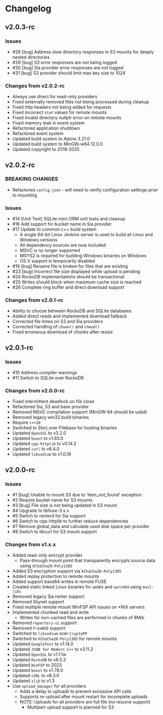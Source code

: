 # Changelog

## v2.0.3-rc

### Issues

* \#28 \[bug\] Address slow directory responses in S3 mounts for deeply nested directories
* \#29 \[bug\] S3 error responses are not being logged
* \#30 \[bug\] Sia provider error responses are not logged
* \#31 \[bug\] S3 provider should limit max key size to 1024

### Changes from v2.0.2-rc

* Always use direct for read-only providers
* Fixed externally removed files not being processed during cleanup
* Fixed http headers not being added for requests
* Fixed incorrect `stat` values for remote mounts
* Fixed invalid directory nullptr error on remote mounts
* Fixed memory leak in event system
* Refactored application shutdown
* Refactored event system
* Updated build system to Alpine 3.21.0
* Updated build system to MinGW-w64 12.0.0
* Updated copyright to 2018-2025

## v2.0.2-rc

### BREAKING CHANGES

* Refactored `config.json` - will need to verify configuration settings prior to mounting

<!-- markdownlint-disable-next-line -->
### Issues

* \#14 \[Unit Test\] SQLite mini-ORM unit tests and cleanup
* \#16 Add support for bucket name in Sia provider
* \#17 Update to common c++ build system
  * A single 64-bit Linux Jenkins server is used to build all Linux and Windows versions
  * All dependency sources are now included
  * MSVC is no longer supported
  * MSYS2 is required for building Windows binaries on Windows
  * OS X support is temporarily disabled
* \#19 \[bug\] Rename file is broken for files that are existing
* \#23 \[bug\] Incorrect file size displayed while upload is pending
* \#24 RocksDB implementations should be transactional
* \#25 Writes should block when maximum cache size is reached
* \#26 Complete ring buffer and direct download support

### Changes from v2.0.1-rc

* Ability to choose between RocksDB and SQLite databases
* Added direct reads and implemented download fallback
* Corrected file times on S3 and Sia providers
* Corrected handling of `chown()` and `chmod()`
* Fixed erroneous download of chunks after resize

## v2.0.1-rc

<!-- markdownlint-disable-next-line -->
### Issues

* \#10 Address compiler warnings
* \#11 Switch to SQLite over RocksDB

### Changes from v2.0.0-rc

* Fixed intermittent deadlock on file close
* Refactored Sia, S3 and base provider
* Removed MSVC compilation support (MinGW-64 should be used)
* Removed legacy win32 build binaries
* Require `c++20`
* Switched to Storj over Filebase for hosting binaries
* Updated `OpenSSL` to v3.2.0
* Updated `boost` to v1.83.0
* Updated `cpp-httplib` to v0.14.2
* Updated `curl` to v8.4.0
* Updated `libsodium` to v1.0.19

## v2.0.0-rc

<!-- markdownlint-disable-next-line -->
### Issues

* \#1 \[bug\] Unable to mount S3 due to 'item_not_found' exception
* \#2 Require bucket name for S3 mounts
* \#3 \[bug\] File size is not being updated in S3 mount
* \#4 Upgrade to libfuse-3.x.x
* \#5 Switch to renterd for Sia support
* \#6 Switch to cpp-httplib to further reduce dependencies
* \#7 Remove global_data and calculate used disk space per provider
* \#8 Switch to libcurl for S3 mount support

### Changes from v1.x.x

* Added read-only encrypt provider
  * Pass-through mount point that transparently encrypts source data using `XChaCha20-Poly1305`
* Added S3 encryption support via `XChaCha20-Poly1305`
* Added replay protection to remote mounts
* Added support base64 writes in remote FUSE
* Created static linked Linux binaries for `amd64` and `aarch64` using `musl-libc`
* Removed legacy Sia renter support
* Removed Skynet support
* Fixed multiple remote mount WinFSP API issues on \*NIX servers
* Implemented chunked read and write
  * Writes for non-cached files are performed in chunks of 8Mib
* Removed `repertory-ui` support
* Removed `FreeBSD` support
* Switched to `libsodium` over `CryptoPP`
* Switched to `XChaCha20-Poly1305` for remote mounts
* Updated `GoogleTest` to v1.14.0
* Updated `JSON for Modern C++` to v3.11.2
* Updated `OpenSSL` to v1.1.1w
* Updated `RocksDB` to v8.5.3
* Updated `WinFSP` to 2023
* Updated `boost` to v1.78.0
* Updated `cURL` to v8.3.0
* Updated `zlib` to v1.3
* Use `upload_manager` for all providers
  * Adds a delay to uploads to prevent excessive API calls
  * Supports re-upload after mount restart for incomplete uploads
  * NOTE: Uploads for all providers are full file (no resume support)
    * Multipart upload support is planned for S3
